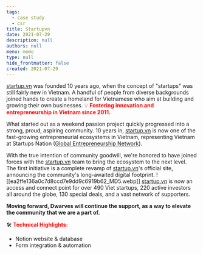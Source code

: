 ```yaml
---
tags: 
  - case study
  - csr
title: Startupvn
date: 2021-07-29
description: null
authors: null
menu: memo
type: null
hide_frontmatter: false
created: 2021-07-29
---
```

<span style='color:red'>[startup.vn](http://startup.vn/)</span> was founded 10 years ago, when the concept of "startups" was still fairly new in Vietnam. A handful of people from diverse backgrounds joined hands to create a homeland for Vietnamese who aim at building and growing their own businesses.
💡 <span style='color:red'>**Fostering innovation and entrepreneurship in Vietnam since 2011.**</span>

What started out as a weekend passion project quickly progressed into a strong, proud, aspiring community. 10 years in, <span style='color:red'>[startup.vn](http://startup.vn/)</span> is now one of the fast-growing entrepreneurial ecosystems in Vietnam, representing Vietnam at Startups Nation ([Global Entrepreneurship Network](https://www.genglobal.org/)).

With the true intention of community goodwill, we're honored to have joined forces with the <span style='color:red'>[startup.vn](http://startup.vn/)</span> team to bring the ecosystem to the next level. The first initiative is a complete revamp of <span style='color:red'>[startup.vn](http://startup.vn/)</span>'s official site, announcing the community's long-awaited digital footprint.
![[ea2ffe136a0c7d8ccd7e9dd9c6919b62_MD5.webp]]
<span style='color:red'>[startup.vn](http://startup.vn/)</span> is now an access and connect point for over 490 Viet startups, 220 active investors all around the globe, 130 special deals, and a vast network of supporters.

**Moving forward, Dwarves will continue the support, as a way to elevate the community that we are a part of.**

🛠 <span style='color:red'>**Technical Highlights:**</span>
- Notion website & database
- Form integration & automation

